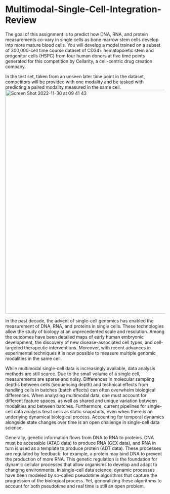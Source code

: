 # Multimodal-Single-Cell-Integration-Review

The goal of this assignment is to predict how DNA, RNA, and protein measurements co-vary in single cells as bone marrow stem cells develop into more mature blood cells. You will develop a model trained on a subset of 300,000-cell time course dataset of CD34+ hematopoietic stem and progenitor cells (HSPC) from four human donors at five time points generated for this competition by Cellarity, a cell-centric drug creation company.

In the test set, taken from an unseen later time point in the dataset, competitors will be provided with one modality and be tasked with predicting a paired modality measured in the same cell. 
<img width="705" alt="Screen Shot 2022-11-30 at 09 41 43" src="https://user-images.githubusercontent.com/113065896/204825271-06173c49-fa64-4d65-8228-2c4c46205441.png">

In the past decade, the advent of single-cell genomics has enabled the measurement of DNA, RNA, and proteins in single cells. These technologies allow the study of biology at an unprecedented scale and resolution. Among the outcomes have been detailed maps of early human embryonic development, the discovery of new disease-associated cell types, and cell-targeted therapeutic interventions. Moreover, with recent advances in experimental techniques it is now possible to measure multiple genomic modalities in the same cell.

While multimodal single-cell data is increasingly available, data analysis methods are still scarce. Due to the small volume of a single cell, measurements are sparse and noisy. Differences in molecular sampling depths between cells (sequencing depth) and technical effects from handling cells in batches (batch effects) can often overwhelm biological differences. When analyzing multimodal data, one must account for different feature spaces, as well as shared and unique variation between modalities and between batches. Furthermore, current pipelines for single-cell data analysis treat cells as static snapshots, even when there is an underlying dynamical biological process. Accounting for temporal dynamics alongside state changes over time is an open challenge in single-cell data science.

Generally, genetic information flows from DNA to RNA to proteins. DNA must be accessible (ATAC data) to produce RNA (GEX data), and RNA in turn is used as a template to produce protein (ADT data). These processes are regulated by feedback: for example, a protein may bind DNA to prevent the production of more RNA. This genetic regulation is the foundation for dynamic cellular processes that allow organisms to develop and adapt to changing environments. In single-cell data science, dynamic processes have been modeled by so-called pseudotime algorithms that capture the progression of the biological process. Yet, generalizing these algorithms to account for both pseudotime and real time is still an open problem.
